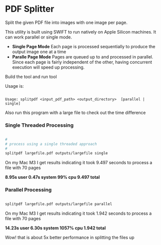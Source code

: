 # PDF Splitter

Split the given PDF file into images with one image per page.

This utility is built using SWIFT to run natively on Apple Silicon machines. It can work parallel or single mode.

- **Single Page Mode** Each page is processed sequentially to produce the output image one at a time
- **Paralle Page Mode** Pages are queued up to and processed in parallel. Since each page is fairly independent of the other, having concurrent execution will speed up processing.

Build the tool and run tool

Usage is:

```text

Usage: splitpdf <input_pdf_path> <output_directory>  [parallel | single]
```

Also run this program with a large file to check out the time difference

### Single Threaded Processing

```sh

#
# process using a single threaded approach
# 
splitpdf largefile.pdf outputs/largefile single

```

On my Mac M3 I get results indicating it took 9.497 seconds to process a file with 70 pages 

**8.95s user 0.47s system 99% cpu 9.497 total**

### Parallel Processing

```sh

splitpdf largefile.pdf outputs/largefile parallel
```

On my Mac M3 I get results indicating it took 1.942 seconds to process a file with 70 pages

**14.23s user 6.30s system 1057% cpu 1.942 total**

Wow! that is about 5x better performance in splitting the files up
